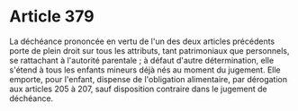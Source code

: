 # Article 379

La déchéance prononcée en vertu de l'un des deux articles précédents porte de plein droit sur tous les attributs, tant patrimoniaux que personnels, se rattachant à l'autorité parentale ; à défaut d'autre détermination, elle s'étend à tous les enfants mineurs déjà nés au moment du jugement.   Elle emporte, pour l'enfant, dispense de l'obligation alimentaire, par dérogation aux articles 205 à 207, sauf disposition contraire dans le jugement de déchéance.